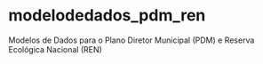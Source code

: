 # modelodedados_pdm_ren
Modelos de Dados para o Plano Diretor Municipal (PDM) e Reserva Ecológica Nacional (REN) 
